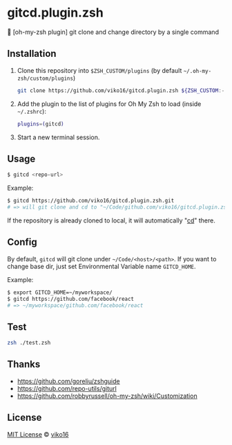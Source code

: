 # gitcd.plugin.zsh

👷 [oh-my-zsh plugin] git clone and change directory by a single command

## Installation

1. Clone this repository into `$ZSH_CUSTOM/plugins` (by default `~/.oh-my-zsh/custom/plugins`)

    ```sh
    git clone https://github.com/viko16/gitcd.plugin.zsh ${ZSH_CUSTOM:-~/.oh-my-zsh/custom}/plugins/gitcd
    ```

2. Add the plugin to the list of plugins for Oh My Zsh to load (inside `~/.zshrc`):

    ```sh
    plugins=(gitcd)
    ```

3. Start a new terminal session.

## Usage

```sh
$ gitcd <repo-url>
```

Example:

```sh
$ gitcd https://github.com/viko16/gitcd.plugin.zsh.git
# => will git clone and cd to "~/Code/github.com/viko16/gitcd.plugin.zsh"
```

If the repository is already cloned to local, it will automatically "[cd](https://en.wikipedia.org/wiki/Cd_(command))" there.

## Config

By default, `gitcd` will git clone under `~/Code/<host>/<path>`.
If you want to change base dir, just set Environmental Variable name `GITCD_HOME`.

Example:

```sh
$ export GITCD_HOME=~/myworkspace/
$ gitcd https://github.com/facebook/react
# => ~/myworkspace/github.com/facebook/react
```

## Test

```sh
zsh ./test.zsh
```

## Thanks
- https://github.com/goreliu/zshguide
- https://github.com/repo-utils/giturl
- https://github.com/robbyrussell/oh-my-zsh/wiki/Customization

## License

[MIT License](https://opensource.org/licenses/MIT) © [viko16](https://github.com/viko16)

